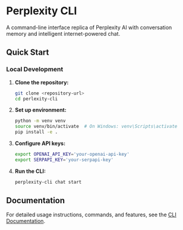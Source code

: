 # Perplexity CLI

A command-line interface replica of Perplexity AI with conversation memory and intelligent internet-powered chat.

## Quick Start

### Local Development

1. **Clone the repository:**

   ```bash
   git clone <repository-url>
   cd perlexity-cli
   ```

2. **Set up environment:**

   ```bash
   python -m venv venv
   source venv/bin/activate  # On Windows: venv\Scripts\activate
   pip install -e .
   ```

3. **Configure API keys:**

   ```bash
   export OPENAI_API_KEY='your-openai-api-key'
   export SERPAPI_KEY='your-serpapi-key'
   ```

4. **Run the CLI:**

   ```bash
   perplexity-cli chat start
   ```

## Documentation

For detailed usage instructions, commands, and features, see the [CLI Documentation](src/cli/README.md).
